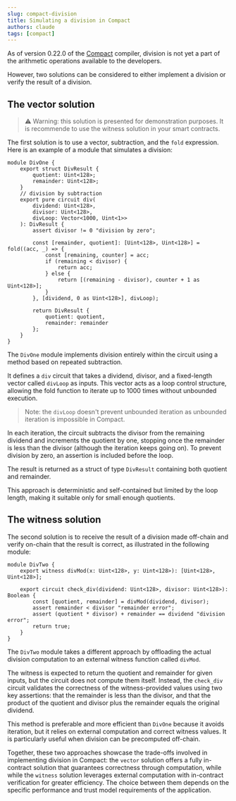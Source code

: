 ```yaml
---
slug: compact-division
title: Simulating a division in Compact
authors: claude
tags: [compact]
---
```


As of version 0.22.0 of the [Compact](https://docs.midnight.network/develop/reference/compact/) compiler, division is not yet a part of the arithmetic operations available to the developers.

However, two solutions can be considered to either implement a division or verify the result of a division.

## The vector solution

> ⚠️ Warning: this solution is presented for demonstration purposes. It is recommende to use the witness solution in your smart contracts.

The first solution is to use a vector, subtraction, and the `fold` expression.  
Here is an example of a module that simulates a division:

```compact
module DivOne {
    export struct DivResult {
        quotient: Uint<128>;
        remainder: Uint<128>;
    }
    // division by subtraction
    export pure circuit div(
        dividend: Uint<128>, 
        divisor: Uint<128>, 
        divLoop: Vector<1000, Uint<1>>
    ): DivResult {
        assert divisor != 0 "division by zero";

        const [remainder, quotient]: [Uint<128>, Uint<128>] = fold((acc, _) => {
            const [remaining, counter] = acc;
            if (remaining < divisor) {
                return acc;
            } else {
                return [(remaining - divisor), counter + 1 as Uint<128>];
            }
        }, [dividend, 0 as Uint<128>], divLoop);

        return DivResult {
            quotient: quotient,
            remainder: remainder
        };
    }
}
```

The `DivOne` module implements division entirely within the circuit using a method based on repeated subtraction. 

It defines a `div` circuit that takes a dividend, divisor, and a fixed-length vector called `divLoop` as inputs. This vector acts as a loop control structure, allowing the fold function to iterate up to 1000 times without unbounded execution.  

> Note: the `divLoop` doesn't prevent unbounded iteration as unbounded iteration is impossible in Compact.

In each iteration, the circuit subtracts the divisor from the remaining dividend and increments the quotient by one, stopping once the remainder is less than the divisor (although the iteration keeps going on). To prevent division by zero, an assertion is included before the loop. 

The result is returned as a struct of type `DivResult` containing both quotient and remainder. 

This approach is deterministic and self-contained but limited by the loop length, making it suitable only for small enough quotients.

## The witness solution

The second solution is to receive the result of a division made off-chain and verify on-chain that the result is correct, as illustrated in the following module:

```compact
module DivTwo {
    export witness divMod(x: Uint<128>, y: Uint<128>): [Uint<128>, Uint<128>];

    export circuit check_div(dividend: Uint<128>, divisor: Uint<128>): Boolean {
        const [quotient, remainder] = divMod(dividend, divisor);
        assert remainder < divisor "remainder error";
        assert (quotient * divisor) + remainder == dividend "division error";
        return true;
    }
}
```

The `DivTwo` module takes a different approach by offloading the actual division computation to an external witness function called `divMod`. 

The witness is expected to return the quotient and remainder for given inputs, but the circuit does not compute them itself. Instead, the `check_div` circuit validates the correctness of the witness-provided values using two key assertions: that the remainder is less than the divisor, and that the product of the quotient and divisor plus the remainder equals the original dividend. 

This method is preferable and more efficient than `DivOne` because it avoids iteration, but it relies on external computation and correct witness values. It is particularly useful when division can be precomputed off-chain.

Together, these two approaches showcase the trade-offs involved in implementing division in Compact: the `vector` solution offers a fully in-contract solution that guarantees correctness through computation, while while the `witness` solution leverages external computation with in-contract verification for greater efficiency. The choice between them depends on the specific performance and trust model requirements of the application.
